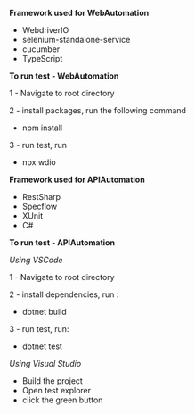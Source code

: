 **Framework used for WebAutomation**
- WebdriverIO
- selenium-standalone-service
- cucumber
- TypeScript

**To run test - WebAutomation**

1 - Navigate to root directory

2 - install packages, run the following command 
- npm install
  
3 - run test, run 
- npx wdio

**Framework used for APIAutomation**
- RestSharp
- Specflow
- XUnit
- C#

**To run test - APIAutomation**

*Using VSCode*

1 - Navigate to root directory

2 - install dependencies, run :
- dotnet build

3 - run test, run:
- dotnet test

*Using Visual Studio*

- Build the project
- Open test explorer
- click the green button
